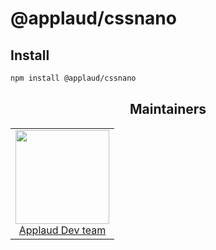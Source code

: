 # @applaud/cssnano


## Install

```bash
npm install @applaud/cssnano
```


<h2 align="center">Maintainers</h2>

<table>
  <tbody>
    <tr>
      <td align="center">
        <a href="https://github.com/Applaud-devpack">
          <img width="150" height="150" src="https://github.com/Applaud-devpack.png?v=3&s=150">
          </br>
          Applaud Dev team
        </a>
      </td>
    </tr>
  <tbody>
</table>
